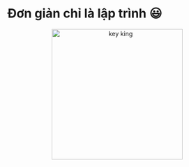 # Đơn giản chỉ là lập trình 😃

<div align="center">
<img src="https://github.com/date3k2/Programming/assets/95325908/52ece8b7-df65-435d-a212-d7b016970155" alt="key king"
     width = "300px" height = "300px">
</div>
